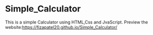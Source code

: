 # Simple_Calculator
This is a simple Calculator using HTML,Css and JvaScript.
Preview the website:https://fizapatel20.github.io/Simple_Calculator/
